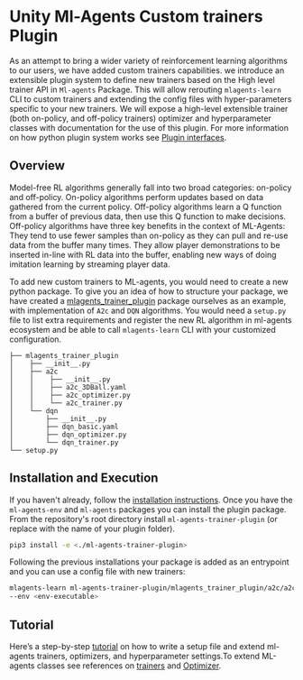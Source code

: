 # Unity Ml-Agents Custom trainers Plugin

As an attempt to bring a wider variety of reinforcement learning algorithms to our users, we have added custom trainers capabilities. we introduce an extensible plugin system to define new trainers based on the High level trainer API in `Ml-agents` Package. This will allow rerouting `mlagents-learn` CLI to custom trainers and extending the config files with hyper-parameters specific to your new trainers. We will expose a high-level extensible trainer (both on-policy, and off-policy trainers) optimizer and hyperparameter classes with documentation for the use of this plugin. For more information on how python plugin system works see [Plugin interfaces](Training-Plugins.md).
## Overview
Model-free RL algorithms generally fall into two broad categories: on-policy and off-policy. On-policy algorithms perform updates based on data gathered from the current policy. Off-policy algorithms learn a Q function from a buffer of previous data, then use this Q function to make decisions. Off-policy algorithms have three key benefits in the context of ML-Agents: They tend to use fewer samples than on-policy as they can pull and re-use data from the buffer many times. They allow player demonstrations to be inserted in-line with RL data into the buffer, enabling new ways of doing imitation learning by streaming player data.

To add new custom trainers to ML-agents, you would need to create a new python package. To give you an idea of how to structure your package, we have created a [mlagents_trainer_plugin](https://github.com/Unity-Technologies/ml-agents/tree/release_22/ml-agents-trainer-plugin) package ourselves as an example, with implementation of `A2c` and `DQN` algorithms. You would need a `setup.py` file to list extra requirements and register the new RL algorithm in ml-agents ecosystem and be able to call `mlagents-learn` CLI with your customized configuration.


```shell
├── mlagents_trainer_plugin
│    ├── __init__.py
│    ├── a2c
│    │    ├── __init__.py
│    │    ├── a2c_3DBall.yaml
│    │    ├── a2c_optimizer.py
│    │    └── a2c_trainer.py
│    └── dqn
│        ├── __init__.py
│        ├── dqn_basic.yaml
│        ├── dqn_optimizer.py
│        └── dqn_trainer.py
└── setup.py
```
## Installation and Execution
If you haven't already, follow the [installation instructions](Installation.md). Once you have the `ml-agents-env` and `ml-agents` packages you can install the plugin package. From the repository's root directory install `ml-agents-trainer-plugin` (or replace with the name of your plugin folder).

```sh
pip3 install -e <./ml-agents-trainer-plugin>
```

Following the previous installations your package is added as an entrypoint and you can use a config file with new trainers:
```sh
mlagents-learn ml-agents-trainer-plugin/mlagents_trainer_plugin/a2c/a2c_3DBall.yaml --run-id <run-id-name>
--env <env-executable>
```

## Tutorial
Here’s a step-by-step [tutorial](Tutorial-Custom-Trainer-Plugin.md) on how to write a setup file and extend ml-agents trainers, optimizers, and hyperparameter settings.To extend ML-agents classes see references on [trainers](Python-On-Off-Policy-Trainer-Documentation.md) and [Optimizer](Python-Optimizer-Documentation.md).